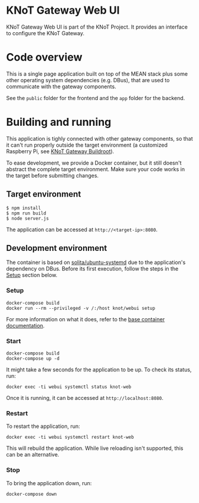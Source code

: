 # KNoT Gateway Web UI

KNoT Gateway Web UI is part of the KNoT Project. It provides an interface to configure the KNoT Gateway.

# Code overview

This is a single page application built on top of the MEAN stack plus some other operating system dependencies (e.g. DBus), that are used to communicate with the gateway components.

See the `public` folder for the frontend and the `app` folder for the backend.

# Building and running

This application is tighly connected with other gateway components, so that it can't run properly outside the target environment (a customized Raspberry Pi, see [KNoT Gateway Buildroot](https://github.com/CESARBR/knot-gateway-webui)).

To ease development, we provide a Docker container, but it still doesn't abstract the complete target environment. Make sure your code works in the target before submitting changes.

## Target environment

```
$ npm install
$ npm run build
$ node server.js
```

The application can be accessed at `http://<target-ip>:8080`.

## Development environment

The container is based on [solita/ubuntu-systemd](https://hub.docker.com/r/solita/ubuntu-systemd/) due to the application's dependency on DBus. Before its first execution, follow the steps in the [Setup](#Setup) section below.

### Setup

```
docker-compose build
docker run --rm --privileged -v /:/host knot/webui setup
```

For more information on what it does, refer to the [base container documentation](https://hub.docker.com/r/solita/ubuntu-systemd/).

### Start

```
docker-compose build
docker-compose up -d
```

It might take a few seconds for the application to be up. To check its status, run:

```
docker exec -ti webui systemctl status knot-web
```

Once it is running, it can be accessed at `http://localhost:8080`.

### Restart

To restart the application, run:

```
docker exec -ti webui systemctl restart knot-web
```

This will rebuild the application. While live reloading isn't supported, this can be an alternative.

### Stop

To bring the application down, run:

```
docker-compose down
```
